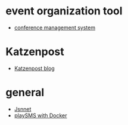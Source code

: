 # event organization tool
- [conference management system](http://frab.github.com/frab)

# Katzenpost
- [Katzenpost blog](https://katzenpost.mixnetworks.org/)

# general
- [Jsnnet](https://jsonnet.org/)
- [playSMS with Docker](https://playsms.org/2021/02/03/playsms-with-docker/)
